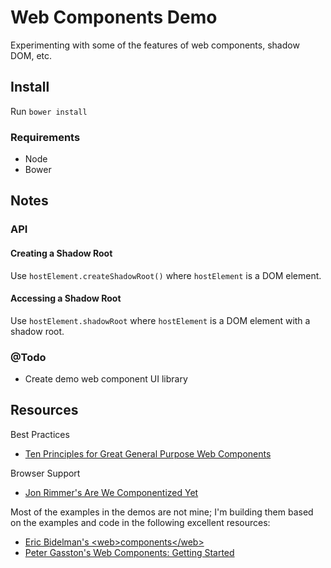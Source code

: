# Web Components Demo

Experimenting with some of the features of web components, shadow DOM, etc. 

## Install

Run `bower install`

### Requirements

* Node
* Bower

## Notes

### API

#### Creating a Shadow Root

Use `hostElement.createShadowRoot()` where `hostElement` is a DOM element.

#### Accessing a Shadow Root

Use `hostElement.shadowRoot` where `hostElement` is a DOM element with a shadow root.

### @Todo

* Create demo web component UI library

## Resources

Best Practices
* [Ten Principles for Great General Purpose Web Components](https://github.com/basic-web-components/components-dev/wiki/Ten-Principles-for-Great-General-Purpose-Web-Components)

Browser Support
* [Jon Rimmer's Are We Componentized Yet](http://jonrimmer.github.io/are-we-componentized-yet/)

Most of the examples in the demos are not mine; I'm building them based on the examples and code in the following excellent resources:

* [Eric Bidelman's \<web\>components\</web\>](http://html5-demos.appspot.com/static/webcomponents/index.html)
* [Peter Gasston's Web Components: Getting Started](https://speakerdeck.com/stopsatgreen/web-components-getting-started)
